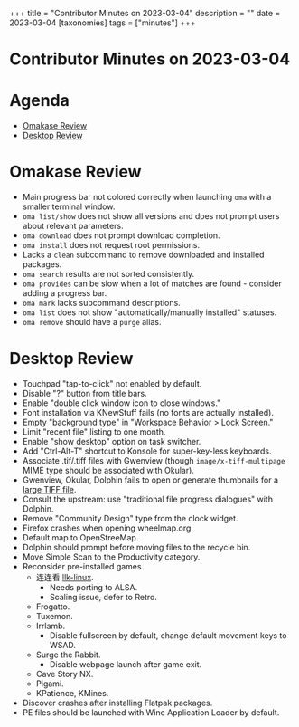 +++
title = "Contributor Minutes on 2023-03-04"
description = ""
date = 2023-03-04
[taxonomies]
tags = ["minutes"]
+++

Contributor Minutes on 2023-03-04
=================================

Agenda
======

- [Omakase Review](#omakase-review)
- [Desktop Review](#desktop-review)

Omakase Review
==============

- Main progress bar not colored correctly when launching `oma` with a smaller
  terminal window.
- `oma list/show` does not show all versions and does not prompt users about
  relevant parameters.
- `oma download` does not prompt download completion.
- `oma install` does not request root permissions.
- Lacks a `clean` subcommand to remove downloaded and installed packages.
- `oma search` results are not sorted consistently.
- `oma provides` can be slow when a lot of matches are found - consider adding
  a progress bar.
- `oma mark` lacks subcommand descriptions.
- `oma list` does not show "automatically/manually installed" statuses.
- `oma remove` should have a `purge` alias.

Desktop Review
==============

- Touchpad "tap-to-click" not enabled by default.
- Disable "?" button from title bars.
- Enable "double click window icon to close windows."
- Font installation via KNewStuff fails (no fonts are actually installed).
- Empty "background type" in "Workspace Behavior > Lock Screen."
- Limit "recent file" listing to one month.
- Enable "show desktop" option on task switcher.
- Add "Ctrl-Alt-T" shortcut to Konsole for super-key-less keyboards.
- Associate .tif/.tiff files with Gwenview (though `image/x-tiff-multipage`
  MIME type should be associated with Okular).
- Gwenview, Okular, Dolphin fails to open or generate thumbnails for a
  [large TIFF file](https://mars.nasa.gov/bin/panos/PIA23623.tif).
- Consult the upstream: use "traditional file progress dialogues" with Dolphin.
- Remove "Community Design" type from the clock widget.
- Firefox crashes when opening wheelmap.org.
- Default map to OpenStreeMap.
- Dolphin should prompt before moving files to the recycle bin.
- Move Simple Scan to the Productivity category.
- Reconsider pre-installed games.
    - 连连看 [llk-linux](https://llk-linux.sourceforge.net/).
        - Needs porting to ALSA.
        - Scaling issue, defer to Retro.
    - Frogatto.
    - Tuxemon.
    - Irrlamb.
        - Disable fullscreen by default, change default movement keys to WSAD.
    - Surge the Rabbit.
        - Disable webpage launch after game exit.
    - Cave Story NX.
    - Pigami.
    - KPatience, KMines.
- Discover crashes after installing Flatpak packages.
- PE files should be launched with Wine Application Loader by default.
